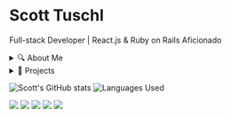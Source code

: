 # Scott Tuschl
Full-stack Developer | React.js & Ruby on Rails Aficionado

<details>
<summary>🔍 About Me</summary>

Crafting immersive web pages that leave an indelible mark. Currently honing my skills in: HTML, CSS, JavaScript, Ruby, PostgreSQL, and testing suites.

- 🌍 [Portfolio](https://www.scott-tuschl.com)
- 🤝 [LinkedIn](https://www.linkedin.com/in/scott-tuschl)
- ✉️ [Email Me](mailto:scott-tuschl@comcast.net)
</details>

<details>
<summary>🚀 Projects</summary>

Explore my diverse range of projects, from foundational web pages to intricate applications. Check out the READMEs for in-depth insights!

[Full List of Projects](https://github.com/scott198989/Project-Repo-Links.git)
</details>

![Scott's GitHub stats](https://github-readme-stats.vercel.app/api?username=scott198989&show_icons=true&theme=slateorange)
![Languages Used](https://github-readme-stats.vercel.app/api/top-langs/?username=scott198989&layout=compact&theme=slateorange)

![](https://img.shields.io/badge/React.js-282C34?logo=react&logoColor=61DAFB)
![](https://img.shields.io/badge/Ruby-CC342D?logo=ruby&logoColor=white)
![](https://img.shields.io/badge/Rails-CC0000?logo=ruby-on-rails&logoColor=white)
![](https://img.shields.io/badge/PostgreSQL-336791?logo=postgresql&logoColor=white)
![](https://img.shields.io/badge/JavaScript-F7DF1E?logo=javascript&logoColor=black)
